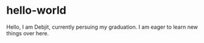 # hello-world

Hello,
I am Debjit, currently persuing my graduation. I am eager to learn new things over here.
